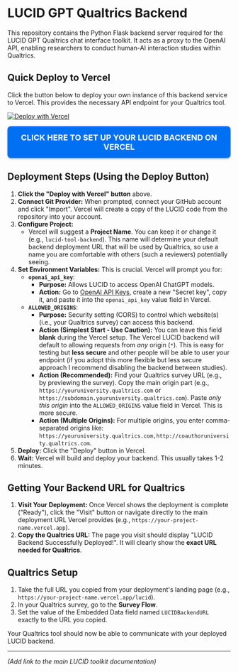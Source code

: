 # LUCID GPT Qualtrics Backend

This repository contains the Python Flask backend server required for the LUCID GPT Qualtrics chat interface toolkit. It acts as a proxy to the OpenAI API, enabling researchers to conduct human-AI interaction studies within Qualtrics.

## Quick Deploy to Vercel

Click the button below to deploy your own instance of this backend service to Vercel. This provides the necessary API endpoint for your Qualtrics tool.

[![Deploy with Vercel](https://vercel.com/button)](https://vercel.com/new/clone?repository-url=https%3A%2F%2Fgithub.com%2Famgarv%2FLUCID_TOOL_BACKEND&project-name=lucid-tool-backend&repository-name=my-lucid-backend-code&env=OPENAI_API_KEY&envDescription=INSTRUCTIONS%3A%20For%20OPENAI_API_KEY%20input%20your%20OpenAI%20API%20key%20(available%20at%20%22Learn%20more%22%20link%20below).&envLink=https%3A%2F%2Fplatform.openai.com%2Faccount%2Fapi-keys)

<a href="https://vercel.com/new/clone?repository-url=https%3A%2F%2Fgithub.com%2Famgarv%2FLUCID_TOOL_BACKEND&project-name=lucid-tool-backend&repository-name=my-lucid-backend-code&env=OPENAI_API_KEY&envDescription=INSTRUCTIONS%3A%20For%20OPENAI_API_KEY%20input%20your%20OpenAI%20API%20key%20(available%20at%20%22Learn%20more%22%20link%20below).&envLink=https%3A%2F%2Fplatform.openai.com%2Faccount%2Fapi-keys" target="_blank" rel="noopener noreferrer" style="display: inline-block; padding: 15px 25px; background-color: #0070f3; color: white; text-align: center; text-decoration: none; font-size: 18px; font-weight: bold; border-radius: 8px; border: none; cursor: pointer; box-shadow: 0 2px 4px rgba(0,0,0,0.2);">
  CLICK HERE TO SET UP YOUR LUCID BACKEND ON VERCEL
</a>

## Deployment Steps (Using the Deploy Button)

1.  **Click the "Deploy with Vercel" button** above.
2.  **Connect Git Provider:** When prompted, connect your GitHub account and click "Import". Vercel will create a copy of the LUCID code from the repository into your account.
3.  **Configure Project:**
    * Vercel will suggest a **Project Name**. You can keep it or change it (e.g., `lucid-tool-backend`). This name will determine your default backend deployment URL that will be used by Qualtrics, so use a name you are comfortable with others (such a reviewers) potentially seeing.
4.  **Set Environment Variables:** This is crucial. Vercel will prompt you for:
    * **`openai_api_key`**:
        * **Purpose:** Allows LUCID to access OpenAI ChatGPT models.
        * **Action:** Go to [OpenAI API Keys](https://platform.openai.com/api-keys), create a new "Secret key", copy it, and paste it into the `openai_api_key` value field in Vercel.
    * **`ALLOWED_ORIGINS`**:
        * **Purpose:** Security setting (CORS) to control which website(s) (i.e., your Qualtrics survey) can access this backend.
        * **Action (Simplest Start - Use Caution):** You can leave this field **blank** during the Vercel setup. The Vercel LUCID backend will default to allowing requests from *any* origin (`*`). This is easy for testing but **less secure** and other people will be able to user your endpoint (if you adopt this more flexible but less secure approach I recommend disabling the backend between studies).
        * **Action (Recommended):** Find your Qualtrics survey URL (e.g., by previewing the survey). Copy the main origin part (e.g., `https://youruniversity.qualtrics.com` or `https://subdomain.youruniversity.qualtrics.com`). Paste *only this origin* into the `ALLOWED_ORIGINS` value field in Vercel. This is more secure.
        * **Action (Multiple Origins):** For multiple origins, you enter comma-separated origins like: `https://youruniversity.qualtrics.com,http://coauthoruniversity.qualtrics.com`.
5.  **Deploy:** Click the "Deploy" button in Vercel.
6.  **Wait:** Vercel will build and deploy your backend. This usually takes 1-2 minutes.

## Getting Your Backend URL for Qualtrics

1.  **Visit Your Deployment:** Once Vercel shows the deployment is complete ("Ready"), click the "Visit" button or navigate directly to the main deployment URL Vercel provides (e.g., `https://your-project-name.vercel.app`).
2.  **Copy the Qualtrics URL:** The page you visit should display "LUCID Backend Successfully Deployed!". It will clearly show the **exact URL needed for Qualtrics**.

## Qualtrics Setup

1.  Take the full URL you copied from your deployment's landing page (e.g., `https://your-project-name.vercel.app/lucid`).
2.  In your Qualtrics survey, go to the **Survey Flow**.
3.  Set the value of the Embedded Data field named `LUCIDBackendURL` exactly to the URL you copied.

Your Qualtrics tool should now be able to communicate with your deployed LUCID backend.

---
*(Add link to the main LUCID toolkit documentation)*